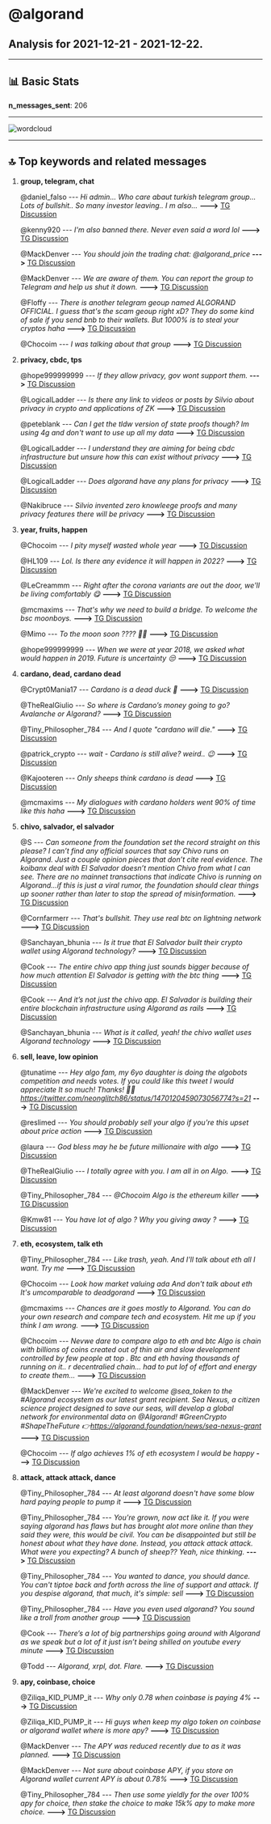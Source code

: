 # **@algorand**
 ## Analysis for **2021-12-21** - **2021-12-22**.

---

## 📊 **Basic Stats**

**n_messages_sent**: 206

---
![wordcloud](algorand_1Days_wordcloud.png)

---


## 🔝 **Top keywords and related messages**

1. **group, telegram, chat**

    @daniel_falso --- *Hi admin... Who care abaut turkish telegram group... Lots of bullshit..   So many investor leaving.. I m also...* **--->** [TG Discussion](https://t.me/algorand/324530)

    @kenny920 --- *I'm also banned there. Never even said a word lol* **--->** [TG Discussion](https://t.me/algorand/324765)

    @MackDenver --- *You should join the trading chat: @algorand_price* **--->** [TG Discussion](https://t.me/algorand/324500)

    @MackDenver --- *We are aware of them. You can report the group to Telegram and help us shut it down.* **--->** [TG Discussion](https://t.me/algorand/324798)

    @Floffy --- *There is another telegram geoup named ALGORAND OFFICIAL. I guess that's the scam geoup right xD? They do some kind of sale if you send bnb to their wallets. But 1000% is to steal your cryptos haha* **--->** [TG Discussion](https://t.me/algorand/324797)

    @Chocoim --- *I was talking about that group* **--->** [TG Discussion](https://t.me/algorand/324694)

2. **privacy, cbdc, tps**

    @hope999999999 --- *If they allow privacy, gov wont support them.* **--->** [TG Discussion](https://t.me/algorand/324400)

    @LogicalLadder --- *Is there any link to videos or posts by Silvio about privacy in crypto and applications of ZK* **--->** [TG Discussion](https://t.me/algorand/324408)

    @peteblank --- *Can I get the tldw version of state proofs though? Im using 4g and don't want to use up all my data* **--->** [TG Discussion](https://t.me/algorand/324353)

    @LogicalLadder --- *I understand they are aiming for being cbdc infrastructure but unsure how this can exist without privacy* **--->** [TG Discussion](https://t.me/algorand/324399)

    @LogicalLadder --- *Does algorand have any plans for privacy* **--->** [TG Discussion](https://t.me/algorand/324398)

    @Nakibruce --- *Silvio invented zero knowleege proofs and many privacy features there will be privacy* **--->** [TG Discussion](https://t.me/algorand/324401)

3. **year, fruits, happen**

    @Chocoim --- *I pity myself wasted whole year* **--->** [TG Discussion](https://t.me/algorand/324661)

    @HL109 --- *Lol. Is there any evidence it will happen in 2022?* **--->** [TG Discussion](https://t.me/algorand/324430)

    @LeCreammm --- *Right after the corona variants are out the door,  we'll be living comfortably 😋* **--->** [TG Discussion](https://t.me/algorand/324802)

    @mcmaxims --- *That's why we need to build a bridge. To welcome the bsc moonboys.* **--->** [TG Discussion](https://t.me/algorand/324756)

    @Mimo --- *To the moon soon ???? 🚀🚀* **--->** [TG Discussion](https://t.me/algorand/324505)

    @hope999999999 --- *When we were at year 2018, we asked what would happen in 2019. Future is uncertainty 😒* **--->** [TG Discussion](https://t.me/algorand/324431)

4. **cardano, dead, cardano dead**

    @Crypt0Mania17 --- *Cardano is a dead duck 🦆* **--->** [TG Discussion](https://t.me/algorand/324308)

    @TheRealGiulio --- *So where is Cardano’s money going to go? Avalanche or Algorand?* **--->** [TG Discussion](https://t.me/algorand/324309)

    @Tiny_Philosopher_784 --- *And I quote "cardano will die."* **--->** [TG Discussion](https://t.me/algorand/324660)

    @patrick_crypto --- *wait - Cardano is still alive?  weird..  😉* **--->** [TG Discussion](https://t.me/algorand/324342)

    @Kajooteren --- *Only sheeps think cardano is dead* **--->** [TG Discussion](https://t.me/algorand/324338)

    @mcmaxims --- *My dialogues with cardano holders went 90% of time like this haha* **--->** [TG Discussion](https://t.me/algorand/324316)

5. **chivo, salvador, el salvador**

    @S --- *Can someone from the foundation set the record straight on this please? I can’t find any official sources that say Chivo runs on Algorand. Just a couple opinion pieces that don’t cite real evidence. The koibanx deal with El Salvador doesn’t mention Chivo from what I can see. There are no mainnet transactions that indicate Chivo is running on Algorand…if this is just a viral rumor, the foundation should clear things up sooner rather than later to stop the spread of misinformation.* **--->** [TG Discussion](https://t.me/algorand/324487)

    @Cornfarmerr --- *That's bullshit. They use real btc on lightning network* **--->** [TG Discussion](https://t.me/algorand/324383)

    @Sanchayan_bhunia --- *Is it true that El Salvador built their crypto wallet using Algorand technology?* **--->** [TG Discussion](https://t.me/algorand/324464)

    @Cook --- *The entire chivo app thing just sounds bigger because of how much attention El Salvador is getting with the btc thing* **--->** [TG Discussion](https://t.me/algorand/324482)

    @Cook --- *And it’s not just the chivo app. El Salvador is building their entire blockchain infrastructure using Algorand as rails* **--->** [TG Discussion](https://t.me/algorand/324471)

    @Sanchayan_bhunia --- *What is it called, yeah! the chivo wallet uses Algorand technology* **--->** [TG Discussion](https://t.me/algorand/324469)

6. **sell, leave, low opinion**

    @tunatime --- *Hey algo fam, my 6yo daughter is doing the algobots competition and needs votes. If you could like this tweet I would appreciate It so much! Thanks! 🙌🏻 https://twitter.com/neonglitch86/status/1470120459073056774?s=21* **--->** [TG Discussion](https://t.me/algorand/324527)

    @reslimed --- *You should probably sell your algo if you're this upset about price action* **--->** [TG Discussion](https://t.me/algorand/324680)

    @laura --- *God bless may he be future millionaire with algo* **--->** [TG Discussion](https://t.me/algorand/324460)

    @TheRealGiulio --- *I totally agree with you. I am all in on Algo.* **--->** [TG Discussion](https://t.me/algorand/324313)

    @Tiny_Philosopher_784 --- *@Chocoim Algo is the ethereum killer* **--->** [TG Discussion](https://t.me/algorand/324691)

    @Kmw81 --- *You have lot of algo ? Why you giving away ?* **--->** [TG Discussion](https://t.me/algorand/324446)

7. **eth, ecosystem, talk eth**

    @Tiny_Philosopher_784 --- *Like trash, yeah.  And I'll talk about eth all I want. Try me* **--->** [TG Discussion](https://t.me/algorand/324631)

    @Chocoim --- *Look how market valuing ada And don't talk about eth It's umcomparable to deadgorand* **--->** [TG Discussion](https://t.me/algorand/324627)

    @mcmaxims --- *Chances are it goes mostly to Algorand. You can do your own research and compare tech and ecosystem. Hit me up if you think I am wrong.* **--->** [TG Discussion](https://t.me/algorand/324312)

    @Chocoim --- *Nevwe dare to compare algo to eth and btc Algo is chain with billions of coins created out of thin air and slow development controlled by few people at top . Btc and eth having thousands of running on it.. r decentralied chain... had to put lof of effort and energy to create them...* **--->** [TG Discussion](https://t.me/algorand/324670)

    @MackDenver --- *We're excited to welcome @sea_token to the #Algorand ecosystem as our latest grant recipient. Sea Nexus, a citizen science project designed to save our seas, will develop a global network for environmental data on @Algorand! #GreenCrypto #ShapeTheFuture  👉https://algorand.foundation/news/sea-nexus-grant* **--->** [TG Discussion](https://t.me/algorand/324496)

    @Chocoim --- *If algo achieves 1% of eth ecosystem  I would be happy* **--->** [TG Discussion](https://t.me/algorand/324671)

8. **attack, attack attack, dance**

    @Tiny_Philosopher_784 --- *At least algorand doesn't have some blow hard paying people to pump it* **--->** [TG Discussion](https://t.me/algorand/324640)

    @Tiny_Philosopher_784 --- *You're grown, now act like it.  If you were saying algorand has flaws but has brought alot more online than they said they were, this would be civil. You can be disappointed but still be honest about what they have done. Instead, you attack attack attack. What were you expecting? A bunch of sheep?? Yeah, nice thinking.* **--->** [TG Discussion](https://t.me/algorand/324700)

    @Tiny_Philosopher_784 --- *You wanted to dance, you should dance. You can't tiptoe back and forth across the line of support and attack. If you despise algorand, that much, it's simple: sell* **--->** [TG Discussion](https://t.me/algorand/324697)

    @Tiny_Philosopher_784 --- *Have you even used algorand? You sound like a troll from another group* **--->** [TG Discussion](https://t.me/algorand/324650)

    @Cook --- *There’s a lot of big partnerships going around with Algorand as we speak but a lot of it just isn’t being shilled on youtube every minute* **--->** [TG Discussion](https://t.me/algorand/324483)

    @Todd --- *Algorand,  xrpl,  dot. Flare.* **--->** [TG Discussion](https://t.me/algorand/324344)

9. **apy, coinbase, choice**

    @Ziliqa_KID_PUMP_it --- *Why only 0.78 when coinbase is paying 4%* **--->** [TG Discussion](https://t.me/algorand/324791)

    @Ziliqa_KID_PUMP_it --- *Hi guys when keep my algo token on coinbase or algorand wallet where is more apy?* **--->** [TG Discussion](https://t.me/algorand/324785)

    @MackDenver --- *The APY was reduced recently due to as it was planned.* **--->** [TG Discussion](https://t.me/algorand/324792)

    @MackDenver --- *Not sure about coinbase APY, if you store on Algorand wallet current APY is about 0.78%* **--->** [TG Discussion](https://t.me/algorand/324790)

    @Tiny_Philosopher_784 --- *Then use some yieldly for the over 100% apy for choice, then stake the choice to make 15k% apy to make more choice.* **--->** [TG Discussion](https://t.me/algorand/324726)


